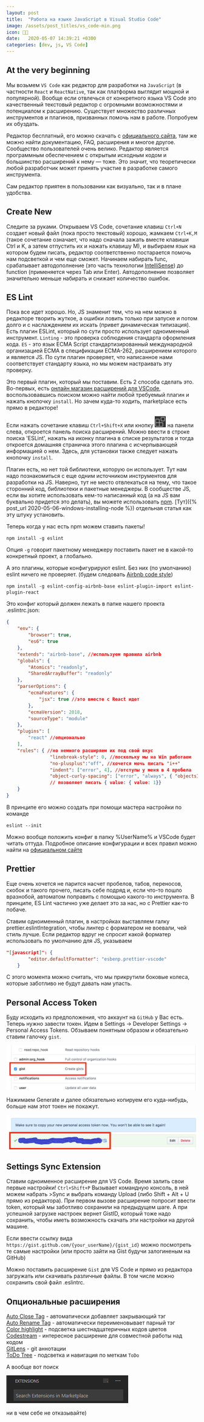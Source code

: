 ```yaml
---
layout: post
title:  "Работа на языке JavaScript в Visual Studio Code"
image: /assets/post_titles/vs_code-min.png
icon: 👨‍🏭
date:   2020-05-07 14:39:21 +0300
categories: [dev, js, VS Code]
---
```


## At the very beginning

Мы возьмем `VS Code` как редактор для разработки на  `JavaScript` (в частности `React` и `ReactNative`, 
так как платформа выглядит мощной и популярной). Вообще если отвлечься от конкретного языка 
VS Code это качественный текстовый редактор с огромными возможностями и потенциалом к расширению.
Существует множество различных инструментов и плагинов, призванных помочь нам в работе. Попробуем их обуздать.

Редактор бесплатный, его можно скачать с [официального сайта][1], там же можно найти документацию, 
FAQ, расширения и многое другое. Сообщество пользователей очень велико. 
Редактор является программным обеспечением с открытым исходным кодом и большинство расширений к нему — тоже. 
Это значит, что теоретически любой разработчик может принять участие в разработке самого инструмента.

Сам редактор приятен в пользовании как визуально, так и в плане удобства.

## Create New

Следите за руками. Открываем VS Code, сочетание клавиш `Ctrl+N` создает новый файл 
(пока просто текстовый) хорошо, жамкаем `Ctrl+K,M` (такое сочетание означает, 
что надо сначала зажать вместе клавиши Ctrl и K, а затем отпустить их и нажать клавишу M), 
и выбираем язык на котором будем писать, редактор соответственно постарается помочь нам подсветкой 
и чем еще сможет. Начинаем набирать func, срабатывает автодополнение (это часть технологии [IntelliSense][2]) 
до function (применяется через Tab или Enter). Автодополнение позволяет значительно меньше набирать 
и снижает количество ошибок.

## ES Lint

Пока все идет хорошо.  Но, JS знаменит тем, что на нем можно в редакторе творить жуткое, 
а ошибки ловить только при запуске и потом долго и с наслаждением их искать 
(привет динамическая типизация). Есть плагин ESLint, который по сути просто использует одноименный инструмент. 
`Linting` - это проверка соблюдения стандарта оформления кода. `ES` - это язык ECMA Script 
стандартизированный международной организацией ECMA в спецификации ECMA-262, расширением которого 
и является JS. По сути плагин проверяет, что написанное нами соответствует стандарту языка, 
но мы можем настраивать эту проверку.

Это первый плагин, который мы поставим. Есть 2 способа сделать это. Во-первых, 
есть [онлайн магазин расширений для VSCode][3], воспользовавшись поиском можно найти 
любой требуемый плагин и нажать кнопочку `install`. Но зачем куда-то ходить, 
marketplace есть прямо в редакторе!

Если нажать сочетание клавиш `Ctrl+Shift+X` или кнопку ![extensions icon](/assets/extensions-view-icon.png) 
на панели слева, откроется панель поиска расширений. Можно ввести в строке поиска 'ESLint', 
нажать на иконку плагина в списке результатов и тогда откроется домашняя страничка 
этого плагина с исчерпывающей информацией о нем. Здесь, для установки также следует нажать кнопочку `install`.

Плагин есть, но нет той библиотеки, которую он использует. Тут нам надо познакомиться 
с еще одним источником инструментов для разработки на JS. Наверно, тут не место
отвлекаться на тему, что такое сторонний код, библиотеки и пакетные менеджеры. 
В сообществе JS, если вы хотите использовать кем-то написанный код (а на JS вам буквально придется это делать), 
вы можете использовать [npm][4]. [Тут]({% post_url 2020-05-06-windows-installing-node %}) 
отдельная статья как эту штуку установить.

Теперь когда у нас есть npm можем ставить пакеты!

```shell
npm install -g eslint
```

Опция `-g` говорит пакетному менеджеру поставить пакет не в какой-то конкретный проект, а глобально.

А это плагины, которые конфигурируют eslint. Без них (по умолчанию) eslint ничего не проверяет. 
(будем следовать [Airbnb code style][5])

```shell
npm install -g eslint-config-airbnb-base eslint-plugin-import eslint-plugin-react
```

Это конфиг который должен лежать в папке нашего проекта .eslintrc.json:

```json
{
    "env": {
        "browser": true,
        "es6": true
    },
    "extends": "airbnb-base", //используем правила airbnb
    "globals": {
        "Atomics": "readonly",
        "SharedArrayBuffer": "readonly"
    },
    "parserOptions": {
        "ecmaFeatures": {
            "jsx": true //это вместе с React идет
        },
        "ecmaVersion": 2018,
        "sourceType": "module"
    },
    "plugins": [
        "react" //опционально
    ],
    "rules": { //но немного расширяем их под свой вкус
				"linebreak-style": 0, //поскольку мы на Win работаем
				"no-plusplus":"off", //хочется мочь писать "i++"
				"indent": ["error", 4], //отступы у меня в 4 пробела
				"object-curly-spacing": ["error", "always", { "objectsInObjects": false }] 
				// позволяет писать { value: { value: 1}}
    }
}
```

В принципе его можно создать при помощи мастера настройки по команде 

```shell
eslint --init
```

Можно вообще положить конфиг в папку %UserName% и VSCode будет читать оттуда.
Подробное описание конфигурации и всех правил можно найти на [официальном сайте][6]

## Prettier

Еще очень хочется не парится насчет пробелов, табов, переносов, скобок и такого прочего, 
писать себе подряд и, если что-то пошло вразнобой, автоматом поправить с помощью какого-то инструмента. 
В принципе, ES Lint частично уже делает это за нас, но с Prettier как-то побаче.

Ставим одноименный плагин, в настройках выставляем галку prettier.eslintIntegration,
чтобы линтер с форматером не воевали, чей стиль лучше. Если редактор вдруг не спросит 
какой форматер использовать по умолчанию для JS, указываем

```json
"[javascript]": {
        "editor.defaultFormatter": "esbenp.prettier-vscode"
    }
```

С этого момента можно считать, что мы прикрутили боковые колеса, которые заботливо не будут давать нам упасть.

## Personal Access Token

Буду исходить из предположения, что аккаунт на `GitHub` у Вас есть. Теперь нужно завести токен. 
Идем в Settings → Developer Settings → Personal Access Tokens. Обзываем понятным образом 
и обязательно ставим галочку `gist`.

![token-settings](/assets/token-settings.png)

Нажимаем Generate и далее обязательно копируем его куда-нибудь, больше нам этот токен не покажут.

![token](/assets/token.png)

## Settings Sync Extension

Ставим одноименное расширение для VS Code. Время залить свои первые настройки! 
`Ctrl+Shift+P` Вызывает командную консоль, в ней можем набрать >Sync и выбрать команду Upload 
(либо Shift + Alt + U прямо из редактора). При первом вызове расширение попросит ввести token, 
который мы заботливо сохранили на предыдущем шаге. А при успешной загрузке настроек 
вернет GistID, который тоже надо сохранить, чтобы иметь возможность скачать эти настройки на другой машине.

Если ввести ссылку вида `https://gist.github.com/{your_userName}/{gist_id}` 
можно посмотреть те самые настройки (или просто зайти на Gist будучи залогиненым на GitHub)

Можно поставить расширение `Gist` для VS Code и прямо из редактора загружать или скачивать различные файлы. 
В том числе можно сохранить свой файл .eslintrc.

## Опциональные расширения

[Auto Close Tag][7] - автоматически добавляет закрывающий тэг  
[Auto Rename Tag][8] - автоматически переименовывает парный тэг  
[Color highlight][9] - подсветка шестнадцатеричных кодов цветов  
[Codestream][10] - интересное расширение для совместной работы над кодом  
[GitLens][11] - git аннотации  
[ToDo Tree][12] - подсветка и навигация по меткам `ToDo`  

А вообще вот поиск

![vs-code-extensions-search](/assets/vs-code-extensions-search.png)

ни в чем себе не отказывайте)


[1]: (https://code.visualstudio.com/)
[2]: https://code.visualstudio.com/docs/editor/intellisense
[3]: https://marketplace.visualstudio.com/
[4]: https://www.npmjs.com/
[5]: https://github.com/airbnb/javascript
[6]: https://eslint.org/
[7]: https://marketplace.visualstudio.com/items?itemName=formulahendry.auto-close-tag
[8]: https://marketplace.visualstudio.com/items?itemName=formulahendry.auto-rename-tag
[9]: https://marketplace.visualstudio.com/items?itemName=naumovs.color-highlight
[10]: https://marketplace.visualstudio.com/items?itemName=CodeStream.codestream
[11]: https://marketplace.visualstudio.com/items?itemName=eamodio.gitlens
[12]: https://marketplace.visualstudio.com/items?itemName=Gruntfuggly.todo-tree
